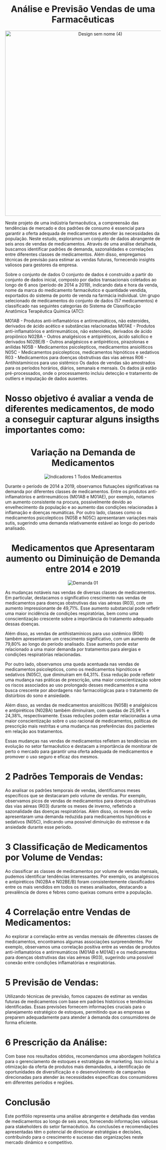 
<div align="center">
  <h1>Análise e Previsão Vendas de uma Farmacêuticas</h1>
  <img src="https://github.com/weslei-silva87/Analise-Pevisao-vendas-farmaceutica/assets/163655532/e52ed809-2908-413d-95ea-3cd67b1237f4" alt="Design sem nome (4)" width="600">
</div>

Neste projeto de uma indústria farmacêutica, a compreensão das tendências de mercado e dos padrões de consumo é essencial para garantir a oferta adequada de medicamentos e atender às necessidades da população. Neste estudo, exploramos um conjunto de dados abrangente de seis anos de vendas de medicamentos. Através de uma análise detalhada, buscamos identificar padrões de demanda, sazonalidades e correlações entre diferentes classes de medicamentos. Além disso, empregamos técnicas de previsão para estimar as vendas futuras, fornecendo insights valiosos para gestores da empresa.

Sobre o conjunto de dados
O conjunto de dados é construído a partir do conjunto de dados inicial, composto por dados transacionais coletados ao longo de 6 anos (período de 2014 a 2019), indicando data e hora da venda, nome da marca do medicamento farmacêutico e quantidade vendida, exportados do sistema de ponto de venda na farmácia individual. Um grupo selecionado de medicamentos do conjunto de dados (57 medicamentos) é classificado nas seguintes categorias do Sistema de Classificação Anatômica Terapêutica Química (ATC):

M01AB - Produtos anti-inflamatórios e antirreumáticos, não esteroides, derivados de ácido acético e substâncias relacionadas
M01AE - Produtos anti-inflamatórios e antirreumáticos, não esteroides, derivados de ácido propiônico
N02BA - Outros analgésicos e antipiréticos, ácido salicílico e derivados
N02BE/B - Outros analgésicos e antipiréticos, pirazolonas e anilidas
N05B - Medicamentos psicolepticos, medicamentos ansiolíticos
N05C - Medicamentos psicolepticos, medicamentos hipnóticos e sedativos
R03 - Medicamentos para doenças obstrutivas das vias aéreas
R06 - Antihistamínicos para uso sistêmico
Os dados de vendas são amostrados para os períodos horários, diários, semanais e mensais. Os dados já estão pré-processados, onde o processamento incluiu detecção e tratamento de outliers e imputação de dados ausentes.

# Nosso objetivo é avaliar a venda de diferentes medicamentos, de modo a conseguir capturar alguns insigths importantes como:                                         

<div align="center">
  <h1>Variação na Demanda de Medicamentos</h1>
  <img src="https://github.com/weslei-silva87/Analise-Pevisao-vendas-farmaceutica/assets/163655532/1d7820af-1429-4208-9f46-39b6e708abf6" alt="Indicadores 1 Todos Medicamentos">
</div>

Durante o período de 2014 a 2019, observamos flutuações significativas na demanda por diferentes classes de medicamentos. Entre os produtos anti-inflamatórios e antirreumáticos (M01AB e M01AE), por exemplo, notamos um aumento consistente na procura, possivelmente devido ao envelhecimento da população e ao aumento das condições relacionadas à inflamação e doenças reumáticas. Por outro lado, classes como os medicamentos psicolepticos (N05B e N05C) apresentaram variações mais sutis, sugerindo uma demanda relativamente estável ao longo do período analisado.

<div align="center">
  <h1>Medicamentos que Apresentaram aumento ou Diminuição de Demanda entre 2014 e 2019</h1>
  <img src="https://github.com/weslei-silva87/Analise-Pevisao-vendas-farmaceutica/assets/163655532/7f1afe61-0c7d-4c75-ba60-058d3e50905b" alt="Demanda 01">
</div>

As mudanças notáveis nas vendas de diversas classes de medicamentos. Em particular, destacamos o significativo crescimento nas vendas de medicamentos para doenças obstrutivas das vias aéreas (R03), com um aumento impressionante de 49,71%. Esse aumento substancial pode refletir uma maior incidência de condições respiratórias, bem como uma conscientização crescente sobre a importância do tratamento adequado dessas doenças.

Além disso, as vendas de antihistamínicos para uso sistêmico (R06) também apresentaram um crescimento significativo, com um aumento de 79,80% ao longo do período analisado. Esse aumento pode estar relacionado a uma maior demanda por tratamentos para alergias e condições respiratórias relacionadas.

Por outro lado, observamos uma queda acentuada nas vendas de medicamentos psicolepticos, como os medicamentos hipnóticos e sedativos (N05C), que diminuíram em 64,31%. Essa redução pode refletir uma mudança nas práticas de prescrição, uma maior conscientização sobre os riscos associados ao uso prolongado desses medicamentos e uma busca crescente por abordagens não farmacológicas para o tratamento de distúrbios do sono e ansiedade.

Além disso, as vendas de medicamentos ansiolíticos (N05B) e analgésicos e antipiréticos (N02BA) também diminuíram, com quedas de 25,96% e 24,38%, respectivamente. Essas reduções podem estar relacionadas a uma maior conscientização sobre o uso racional de medicamentos, políticas de prescrição mais restritas e uma mudança nas preferências dos pacientes em relação aos tratamentos.

Essas mudanças nas vendas de medicamentos refletem as tendências em evolução no setor farmacêutico e destacam a importância de monitorar de perto o mercado para garantir uma oferta adequada de medicamentos e promover o uso seguro e eficaz dos mesmos.

# 2 Padrões Temporais de Vendas:

Ao analisar os padrões temporais de vendas, identificamos meses específicos que se destacaram pelo volume de vendas. Por exemplo, observamos picos de vendas de medicamentos para doenças obstrutivas das vias aéreas (R03) durante os meses de inverno, refletindo a sazonalidade das doenças respiratórias. Além disso, os meses de verão apresentaram uma demanda reduzida para medicamentos hipnóticos e sedativos (N05C), indicando uma possível diminuição do estresse e da ansiedade durante esse período.

# 3 Classificação de Medicamentos por Volume de Vendas:

Ao classificar as classes de medicamentos por volume de vendas mensais, pudemos identificar tendências interessantes. Por exemplo, os analgésicos e antipiréticos (N02BA e N02BE/B) foram consistentemente classificados entre os mais vendidos em todos os meses analisados, destacando a prevalência de dores e febres como queixas comuns entre a população.

# 4 Correlação entre Vendas de Medicamentos:

Ao explorar a correlação entre as vendas mensais de diferentes classes de medicamentos, encontramos algumas associações surpreendentes. Por exemplo, observamos uma correlação positiva entre as vendas de produtos anti-inflamatórios e antirreumáticos (M01AB e M01AE) e os medicamentos para doenças obstrutivas das vias aéreas (R03), sugerindo uma possível conexão entre condições inflamatórias e respiratórias.

# 5 Previsão de Vendas:

Utilizando técnicas de previsão, fomos capazes de estimar as vendas futuras de medicamentos com base em padrões históricos e tendências identificadas. Essas previsões fornecem informações cruciais para o planejamento estratégico de estoques, permitindo que as empresas se preparem adequadamente para atender à demanda dos consumidores de forma eficiente.

# 6 Prescrição da Análise:

Com base nos resultados obtidos, recomendamos uma abordagem holística para o gerenciamento de estoques e estratégias de marketing. Isso inclui a otimização da oferta de produtos mais demandados, a identificação de oportunidades de diversificação e o desenvolvimento de campanhas direcionadas para atender às necessidades específicas dos consumidores em diferentes períodos e regiões. 

# Conclusão
Este portfólio representa uma análise abrangente e detalhada das vendas de medicamentos ao longo de seis anos, fornecendo informações valiosas para stakeholders do setor farmacêutico. As conclusões e recomendações apresentadas têm o potencial de direcionar estratégias e decisões, contribuindo para o crescimento e sucesso das organizações neste mercado dinâmico e competitivo.






